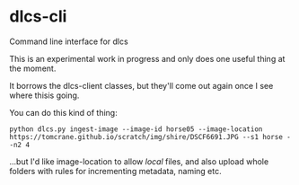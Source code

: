 # dlcs-cli
Command line interface for dlcs

This is an experimental work in progress and only does one useful thing at the moment.

It borrows the dlcs-client classes, but they'll come out again once I see where thisis going.

You can do this kind of thing:

```
python dlcs.py ingest-image --image-id horse05 --image-location https://tomcrane.github.io/scratch/img/shire/DSCF6691.JPG --s1 horse --n2 4
```

...but I'd like image-location to allow _local_ files, and also upload whole folders with rules for incrementing metadata, naming etc.



